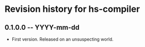 # Revision history for hs-compiler

## 0.1.0.0 -- YYYY-mm-dd

* First version. Released on an unsuspecting world.
